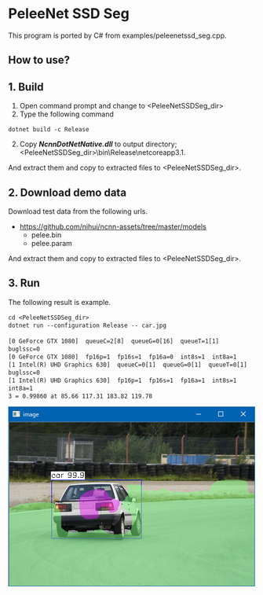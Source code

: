 ﻿# PeleeNet SSD Seg
  
This program is ported by C# from examples/peleenetssd_seg.cpp.

## How to use? 
 
## 1. Build 
 
1. Open command prompt and change to &lt;PeleeNetSSDSeg_dir&gt; 
1. Type the following command 
```` 
dotnet build -c Release 
```` 
2. Copy ***NcnnDotNetNative.dll*** to output directory; &lt;PeleeNetSSDSeg_dir&gt;\bin\Release\netcoreapp3.1. 
 
And extract them and copy to extracted files to &lt;PeleeNetSSDSeg_dir&gt;. 

## 2. Download demo data

Download test data from the following urls.

- https://github.com/nihui/ncnn-assets/tree/master/models
  - pelee.bin
  - pelee.param

And extract them and copy to extracted files to &lt;PeleeNetSSDSeg_dir&gt;.
 
## 3. Run 
 
The following result is example. 
 
```` 
cd <PeleeNetSSDSeg_dir> 
dotnet run --configuration Release -- car.jpg

[0 GeForce GTX 1080]  queueC=2[8]  queueG=0[16]  queueT=1[1]  buglssc=0
[0 GeForce GTX 1080]  fp16p=1  fp16s=1  fp16a=0  int8s=1  int8a=1
[1 Intel(R) UHD Graphics 630]  queueC=0[1]  queueG=0[1]  queueT=0[1]  buglssc=0
[1 Intel(R) UHD Graphics 630]  fp16p=1  fp16s=1  fp16a=1  int8s=1  int8a=1
3 = 0.99860 at 85.66 117.31 183.82 119.78
````

![MobileNetSSD](images/image.png "MobileNetSSD")